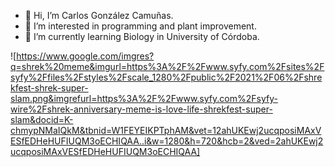 - 👋 Hi, I’m Carlos González Camuñas.
- 👀 I’m interested in programming and plant improvement.
- 🌱 I’m currently learning Biology in University of Córdoba.
<!---
- 💞️ I’m looking to collaborate on ...
- 📫 How to reach me ...
- 😄 Pronouns: ...
- ⚡ Fun fact: ...
--->

<!---
cargoncam02/cargoncam02 is a ✨ special ✨ repository because its `README.md` (this file) appears on your GitHub profile.
You can click the Preview link to take a look at your changes.
--->

![https://www.google.com/imgres?q=shrek%20meme&imgurl=https%3A%2F%2Fwww.syfy.com%2Fsites%2Fsyfy%2Ffiles%2Fstyles%2Fscale_1280%2Fpublic%2F2021%2F06%2Fshrekfest-shrek-super-slam.png&imgrefurl=https%3A%2F%2Fwww.syfy.com%2Fsyfy-wire%2Fshrek-anniversary-meme-is-love-life-shrekfest-super-slam&docid=K-chmypNMaIQkM&tbnid=W1FEYEIKPTphAM&vet=12ahUKEwj2ucqposiMAxVESfEDHeHUFIUQM3oECHIQAA..i&w=1280&h=720&hcb=2&ved=2ahUKEwj2ucqposiMAxVESfEDHeHUFIUQM3oECHIQAA]
